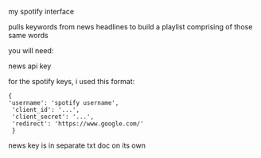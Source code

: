my spotify interface



pulls keywords from news headlines to build a playlist comprising of those same words



you will need:

news api key



for the spotify keys, i used this format:

```
{
'username': 'spotify username',
 'client_id': '...',
 'client_secret': '...',
 'redirect': 'https://www.google.com/'
 }
```



news key is in separate txt doc on its own

